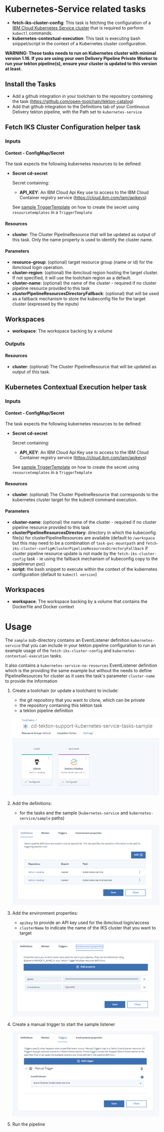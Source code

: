 # Kubernetes-Service related tasks

- **fetch-iks-cluster-config**: This task is fetching the configuration of a [IBM Cloud Kubernetes Service cluster](https://cloud.ibm.com/docs/containers?topic=containers-getting-started) that is required to perform `kubectl` commands.
- **kubernetes-contextual-execution**: This task is executing bash snippet/script in the context of a Kubernetes cluster configuration.

**WARNING: These tasks needs to run on Kubernetes cluster with minimal version 1.16. If you are using your own Delivery Pipeline Private Worker to run your tekton pipeline(s), ensure your cluster is updated to this version at least.**

## Install the Tasks
- Add a github integration in your toolchain to the repository containing the task (https://github.com/open-toolchain/tekton-catalog)
- Add that github integration to the Definitions tab of your Continuous Delivery tekton pipeline, with the Path set to `kubernetes-service`

## Fetch IKS Cluster Configuration helper task

### Inputs

#### Context - ConfigMap/Secret

  The task expects the following kubernetes resources to be defined:

* **Secret cd-secret**

  Secret containing:
  * **API_KEY**: An IBM Cloud Api Key use to access to the IBM Cloud Container registry service (https://cloud.ibm.com/iam/apikeys)

  See [sample TriggerTemplate](./sample/listener-kubernetes-service.yaml) on how to create the secret using `resourcetemplates` in a `TriggerTemplate`

#### Resources

* **cluster**: The Cluster PipelineResource that will be updated as output of this task. Only the name property is used to identify the cluster name.

#### Parameters

* **resource-group**: (optional) target resource group (name or id) for the ibmcloud login operation.
* **cluster-region**: (optional) the ibmcloud region hosting the target cluster. If not specified, it will use the toolchain region as a default.
* **cluster-name**: (optional) the name of the cluster - required if no cluster pipeline resource provided to this task
* **clusterPipelineResourcesDirectoryFallback**: (optional) that will be used as a fallback mechanism to store the kubeconfig file for the target cluster (expressed by the inputs)

## Workspaces

* **workspace**: The workspace backing by a volume

### Outputs

#### Resources

* **cluster**: (optional) The Cluster PipelineResource that will be updated as output of this task.

## Kubernetes Contextual Execution helper task

### Inputs

#### Context - ConfigMap/Secret

  The task expects the following kubernetes resources to be defined:

* **Secret cd-secret**

  Secret containing:
  * **API_KEY**: An IBM Cloud Api Key use to access to the IBM Cloud Container registry service (https://cloud.ibm.com/iam/apikeys)

  See [sample TriggerTemplate](./sample/listener-kubernetes-service.yaml) on how to create the secret using `resourcetemplates` in a `TriggerTemplate`

#### Resources

* **cluster**: (optional) The Cluster PipelineResource that corresponds to the kubernetes cluster target for the kubectl command execution.

#### Parameters

* **cluster-name**: (optional) the name of the cluster - required if no cluster pipeline resource provided to this task
* **clusterPipelineResourcesDirectory**: directory in which the kubeconfig file(s) for clusterPipelineResources are available (default to `/workspace` but this may need to be a combination of `task-pvc-mountpath` and `fetch-iks-cluster-config#clusterPipelineResourcesDirectoryFallback` if cluster pipeline resource update is not made by the `fetch-iks-cluster-config` task - ie using the fallback mechanism of kubeconfig copy to the pipelinerun pvc)
* **script**: the bash snippet to execute within the context of the kubernetes configuration (default to `kubectl version`)

## Workspaces

* **workspace**: The workspace backing by a volume that contains the Dockerfile and Docker context

# Usage
The `sample` sub-directory contains an EventListener definition `kubernetes-service` that you can include in your tekton pipeline configuration to run an example usage of the `fetch-iks-cluster-config` and `kubernetes-contextual-execution` tasks.

It also contains a `kubernetes-service-no-resources` EventListener definition which is the providing the same example but without the needs to define PipelineResources for cluster as it uses the task's parameter `cluster-name` to provide the information

1) Create a toolchain (or update a toolchain) to include:

   - the git repository that you want to clone, which can be private
   - the repository containing this tekton task
   - a tekton pipeline definition

   ![Toolchain overview](./sample/kubernetes-service-sample-toolchain-overview.png)

2) Add the definitions:

   - for the tasks and the sample (`kubernetes-service` and `kubernetes-service/sample` paths)

   ![Tekton pipeline definitions](./sample/kubernetes-service-sample-tekton-pipeline-definitions.png)

3) Add the environment properties:

   - `apikey` to provide an API key used for the ibmcloud login/access
   - `clusterName` to indicate the name of the IKS cluster that you want to target

   ![Tekton pipeline environment properties](./sample/kubernetes-service-sample-tekton-pipeline-environment-properties.png)

4) Create a manual trigger to start the sample listener

   ![Tekton pipeline sample trigger](./sample/kubernetes-service-sample-tekton-pipeline-sample-triggers.png)

5) Run the pipeline
